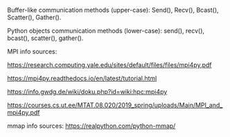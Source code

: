 Buffer-like communication methods (upper-case):
    Send(), Recv(), Bcast(), Scatter(), Gather().

Python objects communication methods (lower-case):
    send(), recv(), bcast(), scatter(), gather().


MPI info sources:

https://research.computing.yale.edu/sites/default/files/files/mpi4py.pdf

https://mpi4py.readthedocs.io/en/latest/tutorial.html

https://info.gwdg.de/wiki/doku.php?id=wiki:hpc:mpi4py

https://courses.cs.ut.ee/MTAT.08.020/2019_spring/uploads/Main/MPI_and_mpi4py.pdf

mmap info sources:
https://realpython.com/python-mmap/
